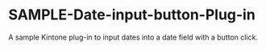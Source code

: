 # SAMPLE-Date-input-button-Plug-in
A sample Kintone plug-in to input dates into a date field with a button click.

